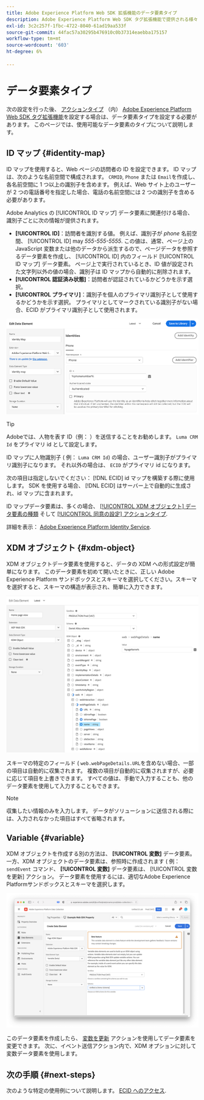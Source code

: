 ```yaml
---
title: Adobe Experience Platform Web SDK 拡張機能のデータ要素タイプ
description: Adobe Experience Platform Web SDK タグ拡張機能で提供される様々なデータ要素タイプについて説明します。
exl-id: 3c2c257f-1fbc-4722-8040-61ad19aa533f
source-git-commit: 44fac57a30295b476910c0b37314eaebba175157
workflow-type: tm+mt
source-wordcount: '603'
ht-degree: 6%

---
```



# データ要素タイプ

次の設定を行った後、 [アクションタイプ](action-types.md) （内） [Adobe Experience Platform Web SDK タグ拡張機能](web-sdk-extension-configuration.md)を設定する場合は、データ要素タイプを設定する必要があります。 このページでは、使用可能なデータ要素のタイプについて説明します。

## ID マップ {#identity-map}

ID マップを使用すると、Web ページの訪問者の ID を設定できます。 ID マップは、次のような名前空間で構成されます。 `CRMID`, `Phone` または `Email`を作成し、各名前空間に 1 つ以上の識別子を含めます。 例えば、Web サイト上のユーザーが 2 つの電話番号を指定した場合、電話の名前空間には 2 つの識別子を含める必要があります。

Adobe Analytics の [!UICONTROL ID マップ] データ要素に関連付ける場合、識別子ごとに次の情報が提供されます。

* **[!UICONTROL ID]**：訪問者を識別する値。 例えば、識別子が _phone_ 名前空間、 [!UICONTROL ID] may _555-555-5555_. この値は、通常、ページ上の JavaScript 変数または他のデータから派生するので、ページデータを参照するデータ要素を作成し、 [!UICONTROL ID] 内のフィールド [!UICONTROL ID マップ] データ要素。 ページ上で実行されているとき、ID 値が設定された文字列以外の値の場合、識別子は ID マップから自動的に削除されます。
* **[!UICONTROL 認証済み状態]**：訪問者が認証されているかどうかを示す選択。
* **[!UICONTROL プライマリ]**：識別子を個人のプライマリ識別子として使用するかどうかを示す選択。 プライマリとしてマークされている識別子がない場合、ECID がプライマリ識別子として使用されます。

![データ要素を編集画面を示す UI 画像。](assets/identity-map-data-element.png)

>[!TIP]
>
>Adobeでは、人物を表す ID（例： ）を送信することをお勧めします。 `Luma CRM Id` をプライマリ id として設定します。
>
>ID マップに人物識別子 ( 例： `Luma CRM Id`) の場合、ユーザー識別子がプライマリ識別子になります。 それ以外の場合は、 `ECID` がプライマリ id になります。

次の項目は指定しないでください： [!DNL ECID] id マップを構築する際に使用します。 SDK を使用する場合、 [!DNL ECID] はサーバー上で自動的に生成され、id マップに含まれます。

ID マップデータ要素は、多くの場合、 [[!UICONTROL XDM オブジェクト] データ要素の種類](#xdm-object) そして [[!UICONTROL 同意の設定] アクションタイプ](action-types.md#set-consent).

詳細を表示： [Adobe Experience Platform Identity Service](../../../../identity-service/home.md).

## XDM オブジェクト {#xdm-object}

XDM オブジェクトデータ要素を使用すると、データの XDM への形式設定が簡単になります。 このデータ要素を初めて開いたときに、正しい Adobe Experience Platform サンドボックスとスキーマを選択してください。スキーマを選択すると、スキーマの構造が表示され、簡単に入力できます。

![XDM オブジェクト構造を示す UI 画像。](assets/XDM-object.png)

スキーマの特定のフィールド ( `web.webPageDetails.URL`を含めない場合、一部の項目は自動的に収集されます。 複数の項目が自動的に収集されますが、必要に応じて項目を上書きできます。 すべての値は、手動で入力することも、他のデータ要素を使用して入力することもできます。

>[!NOTE]
>
>収集したい情報のみを入力します。 データがソリューションに送信される際には、入力されなかった項目はすべて省略されます。

## Variable {#variable}

XDM オブジェクトを作成する別の方法は、 **[!UICONTROL 変数]** データ要素。 一方、XDM オブジェクトのデータ要素は、参照時に作成されます ( 例： `sendEvent` コマンド、 **[!UICONTROL 変数]** データ要素は、 [!UICONTROL 変数を更新] アクション。 データ要素を使用するには、適切なAdobe Experience Platformサンドボックスとスキーマを選択します。

![データ要素を作成画面を示す UI 画像。](assets/variable-data-element.png)

このデータ要素を作成したら、 [変数を更新](./action-types.md#update-variable) アクションを使用してデータ要素を変更できます。 次に、イベント送信アクション内で、XDM オプションに対して変数データ要素を使用します。

## 次の手順 {#next-steps}

次のような特定の使用例について説明します。 [ECID へのアクセス](accessing-the-ecid.md).
